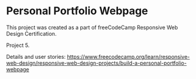 # Personal Portfolio Webpage


This project was created as a part of freeCodeCamp Responsive Web Design Certification.

Project 5.

Details and user stories: https://www.freecodecamp.org/learn/responsive-web-design/responsive-web-design-projects/build-a-personal-portfolio-webpage